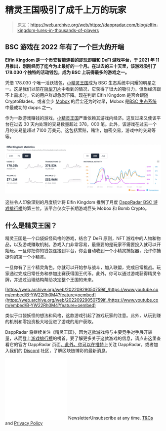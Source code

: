 # 精灵王国吸引了成千上万的玩家

> 原文：<https://web.archive.org/web/https://dappradar.com/blog/elfin-kingdom-lures-in-thousands-of-players>

## BSC 游戏在 2022 年有了一个巨大的开端

**Elfin Kingdom 是一个币安智能连锁的即玩即赚和 DeFi 游戏平台，于 2021 年 11 月推出，刚刚经历了迄今为止最好的一个月。在过去的三十天里，该游戏吸引了 178.030 个独特的活动钱包，成为 BSC 上玩得最多的游戏之一。**

凭借 178.030 个唯一活跃钱包，[小精灵王国](https://web.archive.org/web/20220929050759/https://dappradar.com/binance-smart-chain/games/elfin-kingdom)成为 BSC 生态系统中闪耀的明星之一。这是我们以前在[隐型刀片](https://web.archive.org/web/20220929050759/https://dappradar.com/multichain/games/cryptoblades)中看到的情况，它获得了很大的吸引力，但当经济跟不上需求时，它的用户群却急剧下降。现在判断 Elfin Kingdom 是否会跟随 CryptoBlades，或者会步 [Mobox](https://web.archive.org/web/20220929050759/https://dappradar.com/binance-smart-chain/games/mobox-nft-farmer) 的后尘还为时过早，Mobox 是[BSC 生态系统](https://web.archive.org/web/20220929050759/https://dappradar.com/rankings/protocol/binance-smart-chain)中最成功的 dapps 之一。

作为一款游戏赚钱的游戏，[小精灵王国](https://web.archive.org/web/20220929050759/https://dappradar.com/binance-smart-chain/games/elfin-kingdom)严重依赖其游戏内经济。这反过来又使该平台在过去 30 天内处理的交易数量超过 378，000 笔。此外，该游戏在过去一个月的交易量超过 7100 万美元。这包括索赔，赌注，加密交易，游戏中的交易等等。

![](img/8b508dd20745ba8ac75374ab3d17d188.png)

这些令人印象深刻的月度统计将 Elfin Kingdom 推到了月度 [DappRadar BSC 游戏排行榜](https://web.archive.org/web/20220929050759/https://dappradar.com/rankings/protocol/binance-smart-chain/category/games)的第三位。该平台仅次于长期游戏巨头 Mobox 和 Bomb Crypto。

## 什么是精灵王国？

精灵王国是一个口袋妖怪风格的游戏，结合了 DeFi 原则，NFT 游戏中的人物和物品，以及游戏赚取机制。游戏入门非常容易，最重要的是玩家不需要投入就可以开始玩。一旦你把你的钱包连接到平台，你会自动收到一个小精灵捕捉器，允许你捕捉你的第一个小精灵。

一旦你有了三个精灵角色，你就可以开始参与战斗，加入联盟，完成日常挑战。玩家通过完成日常任务和参加比赛获得国王代币。此外，你可以通过游戏获得精灵令牌，并通过治理结构帮助决定整个王国的未来。

[https://web.archive.org/web/20220929050759if_/https://www.youtube.com/embed/B-YW22Rh0M4?feature=oembed](https://web.archive.org/web/20220929050759if_/https://www.youtube.com/embed/B-YW22Rh0M4?feature=oembed)

类似于口袋妖怪的想法和风格，这款游戏引起了游戏玩家的注意。此外，从玩到赚的机制和零投资极大地促进了游戏的用户获取。

DappRadar 将继续关注《精灵王国》，因为这款游戏将与主要竞争对手展开较量，从而登上[游戏排行榜](https://web.archive.org/web/20220929050759/https://dappradar.com/rankings/protocol/binance-smart-chain/category/games)的榜首。要了解更多关于这款游戏的信息，请点击这里查看它的官方 DappRadar 页面[。此外，你可以在](https://web.archive.org/web/20220929050759/https://dappradar.com/binance-smart-chain/games/elfin-kingdom)[推特](https://web.archive.org/web/20220929050759/https://twitter.com/dappradar)上关注 DappRadar，或者加入我们的 [Discord](https://web.archive.org/web/20220929050759/https://discord.gg/4ybbssrHkm) 社区，了解区块链博彩的最新消息。

![](img/6d5a4a2d609c56e1a5771717e54ba759.png) NewsletterUnsubscribe at any time. [T&Cs](https://web.archive.org/web/20220929050759/https://dappradar.com/terms) and [Privacy Policy](https://web.archive.org/web/20220929050759/https://dappradar.com/privacy-policy)